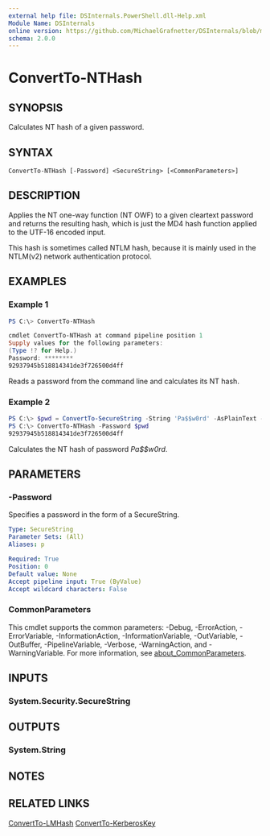 ```yaml
---
external help file: DSInternals.PowerShell.dll-Help.xml
Module Name: DSInternals
online version: https://github.com/MichaelGrafnetter/DSInternals/blob/master/Documentation/PowerShell/ConvertTo-NTHash.md
schema: 2.0.0
---
```


# ConvertTo-NTHash

## SYNOPSIS
Calculates NT hash of a given password.

## SYNTAX

```
ConvertTo-NTHash [-Password] <SecureString> [<CommonParameters>]
```

## DESCRIPTION
Applies the NT one-way function (NT OWF) to a given cleartext password and returns the resulting hash, which is just the MD4 hash function applied to the UTF-16 encoded input.

This hash is sometimes called NTLM hash, because it is mainly used in the NTLM(v2) network authentication protocol.

## EXAMPLES

### Example 1
```powershell
PS C:\> ConvertTo-NTHash

cmdlet ConvertTo-NTHash at command pipeline position 1
Supply values for the following parameters:
(Type !? for Help.)
Password: ********
92937945b518814341de3f726500d4ff
```

Reads a password from the command line and calculates its NT hash.

### Example 2
```powershell
PS C:\> $pwd = ConvertTo-SecureString -String 'Pa$$w0rd' -AsPlainText -Force
PS C:\> ConvertTo-NTHash -Password $pwd
92937945b518814341de3f726500d4ff
```

Calculates the NT hash of password *Pa$$w0rd*.

## PARAMETERS

### -Password
Specifies a password in the form of a SecureString.

```yaml
Type: SecureString
Parameter Sets: (All)
Aliases: p

Required: True
Position: 0
Default value: None
Accept pipeline input: True (ByValue)
Accept wildcard characters: False
```

### CommonParameters
This cmdlet supports the common parameters: -Debug, -ErrorAction, -ErrorVariable, -InformationAction, -InformationVariable, -OutVariable, -OutBuffer, -PipelineVariable, -Verbose, -WarningAction, and -WarningVariable. For more information, see [about_CommonParameters](http://go.microsoft.com/fwlink/?LinkID=113216).

## INPUTS

### System.Security.SecureString

## OUTPUTS

### System.String

## NOTES

## RELATED LINKS

[ConvertTo-LMHash](ConvertTo-NTHash.md)
[ConvertTo-KerberosKey](ConvertTo-KerberosKey.md)